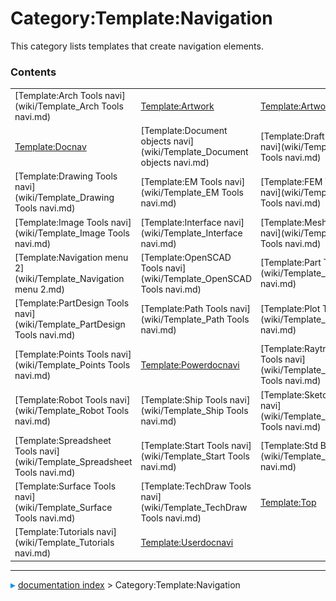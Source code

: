 # Category:Template:Navigation
This category lists templates that create navigation elements.

### Contents

|     |     |     |
| --- | --- | --- |
| [Template:Arch Tools navi](wiki/Template_Arch Tools navi.md) | [Template:Artwork](wiki/Template_Artwork.md) | [Template:Artwork/ru](wiki/Template_Artwork/ru.md) |
| [Template:Docnav](wiki/Template_Docnav.md) | [Template:Document objects navi](wiki/Template_Document objects navi.md) | [Template:Draft Tools navi](wiki/Template_Draft Tools navi.md) |
| [Template:Drawing Tools navi](wiki/Template_Drawing Tools navi.md) | [Template:EM Tools navi](wiki/Template_EM Tools navi.md) | [Template:FEM Tools navi](wiki/Template_FEM Tools navi.md) |
| [Template:Image Tools navi](wiki/Template_Image Tools navi.md) | [Template:Interface navi](wiki/Template_Interface navi.md) | [Template:Mesh Tools navi](wiki/Template_Mesh Tools navi.md) |
| [Template:Navigation menu 2](wiki/Template_Navigation menu 2.md) | [Template:OpenSCAD Tools navi](wiki/Template_OpenSCAD Tools navi.md) | [Template:Part Tools navi](wiki/Template_Part Tools navi.md) |
| [Template:PartDesign Tools navi](wiki/Template_PartDesign Tools navi.md) | [Template:Path Tools navi](wiki/Template_Path Tools navi.md) | [Template:Plot Tools navi](wiki/Template_Plot Tools navi.md) |
| [Template:Points Tools navi](wiki/Template_Points Tools navi.md) | [Template:Powerdocnavi](wiki/Template_Powerdocnavi.md) | [Template:Raytracing Tools navi](wiki/Template_Raytracing Tools navi.md) |
| [Template:Robot Tools navi](wiki/Template_Robot Tools navi.md) | [Template:Ship Tools navi](wiki/Template_Ship Tools navi.md) | [Template:Sketcher Tools navi](wiki/Template_Sketcher Tools navi.md) |
| [Template:Spreadsheet Tools navi](wiki/Template_Spreadsheet Tools navi.md) | [Template:Start Tools navi](wiki/Template_Start Tools navi.md) | [Template:Std Base navi](wiki/Template_Std Base navi.md) |
| [Template:Surface Tools navi](wiki/Template_Surface Tools navi.md) | [Template:TechDraw Tools navi](wiki/Template_TechDraw Tools navi.md) | [Template:Top](wiki/Template_Top.md) |
| [Template:Tutorials navi](wiki/Template_Tutorials navi.md) | [Template:Userdocnavi](wiki/Template_Userdocnavi.md) |



---
![](images/Right_arrow.png) [documentation index](../README.md) > Category:Template:Navigation
